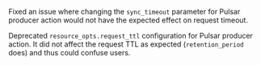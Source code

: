 Fixed an issue where changing the `sync_timeout` parameter for Pulsar producer action would not have the expected effect on request timeout.

Deprecated `resource_opts.request_ttl` configuration for Pulsar producer action.  It did not affect the request TTL as expected (`retention_period` does) and thus could confuse users.
